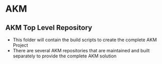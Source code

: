 # AKM
## AKM Top Level Repository
- This folder will contain the build scripts to create the complete AKM Project
- There are several AKM repositories that are maintained and built separately to provide the complete AKM solution


